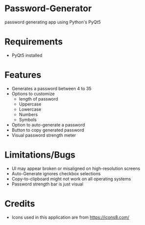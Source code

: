 # Password-Generator
password generating app using Python's PyQt5 
# Requirements
- PyQt5 installed
# Features 
- Generates a password between 4 to 35
- Options to customize
  - length of password
  - Uppercase
  - Lowercase
  - Numbers
  - Symbols
- Option to auto-generate a password
- Button to copy generated password
- Visual password strength meter 
# Limitations/Bugs 
- UI may appear broken or misaligned on high-resolution screens
- Auto-Generate ignores checkbox selections
- Copy-to-clipboard might not work on all operating systems
- Password strength bar is just visual
# Credits 
- Icons used in this application are from https://icons8.com/ 
